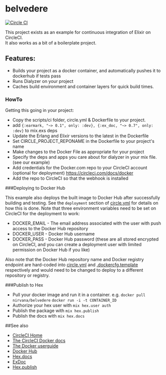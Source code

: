 # belvedere
[![Circle CI](https://circleci.com/gh/realmlabs/belvedere.svg?style=shield)](https://circleci.com/gh/realmlabs/belvedere)

This project exists as an example for continuous integration of Elixir on CircleCI.  
It also works as a bit of a boilerplate project.

## Features:
  - Builds your project as a docker container, and automatically pushes it to dockerhub if tests pass
  - Runs Dialyzer on your project
  - Caches build environment and container layers for quick build times.

### HowTo
Getting this going in your project:

  - Copy the scripts/ci folder, circle.yml & Dockerfile to your project.
  - add ```{:earmark, "~> 0.1", only: :dev}, {:ex_doc, "~> 0.7", only: :dev}``` to mix.exs deps
  - Update the Erlang and Elixir versions to the latest in the Dockerfile
  - Set CIRCLE_PROJECT_REPONAME in the Dockerfile to your project's name
  - Make changes to the Docker File as appropriate for your project
  - Specify the deps and apps you care about for dialyzer in your mix file. (see our example)
  - Add credentials for the Docker.com repo to your CircleCI account (optional for deployment)
    https://circleci.com/docs/docker
  - Add the repo to CircleCI so that the webhook is installed

###Deploying to Docker Hub

  This example also deploys the built image to Docker Hub after successfully building and testing. See the `deployment` section of [circle.yml](circle.yml) for details on how this is done. Note that three environment variables need to be set on CircleCI for the deployment to work:

  * DOCKER_EMAIL - The email address associated with the user with push access to the Docker Hub repository
  * DOCKER_USER - Docker Hub username
  * DOCKER_PASS - Docker Hub password (these are all stored encrypted on CircleCI, and you can create a deployment user with limited permission on Docker Hub if you like)

  Also note that the Docker Hub repository name and Docker registry endpoint are hard-coded into [circle.yml](circle.yml) and [.dockercfg.template](.dockercfg.template) respectively and would need to be changed to deploy to a different repository or registry.

###Publish to Hex

  - Pull your docker image and run it in a container. e.g. 
    ```docker pull nirvana/belvedere``` 
    ```docker run -i -t CONTAINER_ID```
  - Authorize your hex user with ```mix hex.user auth```
  - Publish the package with ```mix hex.publish```
  - Publish the docs with ```mix hex.docs```

  ##See also
  * [CircleCI Home](https://circleci.com)
  * [The CircleCI Docker docs](https://circleci.com/docs/docker)
  * [The Docker userguide](http://docs.docker.com/userguide/)
  * [Docker Hub](https://hub.docker.com/)  
  * [Hex.docs](https://hex.pm/docs/tasks#hex_docs)
  * [ExDoc](https://github.com/elixir-lang/ex_doc)
  * [Hex.publish](https://hex.pm/docs/tasks#hex_publish)
